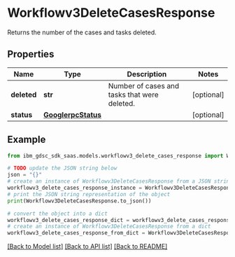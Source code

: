 # Workflowv3DeleteCasesResponse

Returns the number of the cases and tasks deleted.

## Properties

Name | Type | Description | Notes
------------ | ------------- | ------------- | -------------
**deleted** | **str** | Number of cases and tasks that were deleted. | [optional] 
**status** | [**GooglerpcStatus**](GooglerpcStatus.md) |  | [optional] 

## Example

```python
from ibm_gdsc_sdk_saas.models.workflowv3_delete_cases_response import Workflowv3DeleteCasesResponse

# TODO update the JSON string below
json = "{}"
# create an instance of Workflowv3DeleteCasesResponse from a JSON string
workflowv3_delete_cases_response_instance = Workflowv3DeleteCasesResponse.from_json(json)
# print the JSON string representation of the object
print(Workflowv3DeleteCasesResponse.to_json())

# convert the object into a dict
workflowv3_delete_cases_response_dict = workflowv3_delete_cases_response_instance.to_dict()
# create an instance of Workflowv3DeleteCasesResponse from a dict
workflowv3_delete_cases_response_from_dict = Workflowv3DeleteCasesResponse.from_dict(workflowv3_delete_cases_response_dict)
```
[[Back to Model list]](../README.md#documentation-for-models) [[Back to API list]](../README.md#documentation-for-api-endpoints) [[Back to README]](../README.md)


